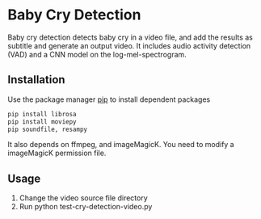 # Baby Cry Detection 

Baby cry detection detects baby cry in a video file, and add the results as subtitle and generate an output video.
It includes audio activity detection (VAD) and a CNN model on the log-mel-spectrogram.   

## Installation

Use the package manager [pip](https://pip.pypa.io/en/stable/) to install dependent packages 

```bash
pip install librosa 
pip install moviepy 
pip soundfile, resampy 
```
It also depends on ffmpeg, and imageMagicK. You need to modify a imageMagicK permission file.   


## Usage

1. Change the video source file directory 
2. Run python test-cry-detection-video.py 

